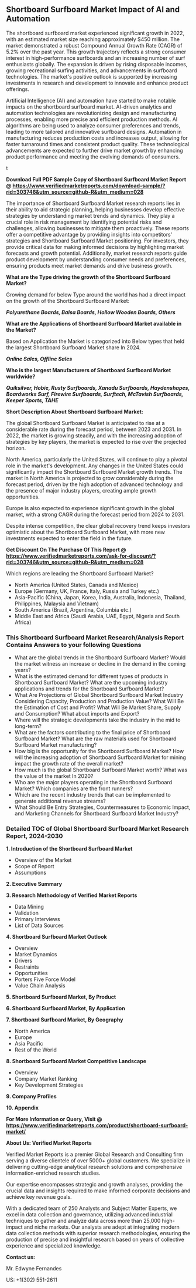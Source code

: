 <h2>Shortboard Surfboard Market Impact of AI and Automation</h2><p>The shortboard surfboard market experienced significant growth in 2022, with an estimated market size reaching approximately $450 million. The market demonstrated a robust Compound Annual Growth Rate (CAGR) of 5.2% over the past year. This growth trajectory reflects a strong consumer interest in high-performance surfboards and an increasing number of surf enthusiasts globally. The expansion is driven by rising disposable incomes, growing recreational surfing activities, and advancements in surfboard technologies. The market's positive outlook is supported by increasing investments in research and development to innovate and enhance product offerings.</p><p>Artificial Intelligence (AI) and automation have started to make notable impacts on the shortboard surfboard market. AI-driven analytics and automation technologies are revolutionizing design and manufacturing processes, enabling more precise and efficient production methods. AI algorithms are being used to analyze consumer preferences and trends, leading to more tailored and innovative surfboard designs. Automation in manufacturing reduces production costs and increases output, allowing for faster turnaround times and consistent product quality. These technological advancements are expected to further drive market growth by enhancing product performance and meeting the evolving demands of consumers.</p>t</p><p id="" class=""><strong>Download Full PDF Sample Copy of Shortboard Surfboard Market Report @ <a href="https://www.verifiedmarketreports.com/download-sample/?rid=303746&utm_source=github-R&utm_medium=028" target="_blank">https://www.verifiedmarketreports.com/download-sample/?rid=303746&utm_source=github-R&utm_medium=028</a></strong></p><p>The importance of&nbsp;Shortboard Surfboard Market research reports lies in their ability to aid strategic planning, helping businesses develop effective strategies by understanding market trends and dynamics. They play a crucial role in risk management by identifying potential risks and challenges, allowing businesses to mitigate them proactively. These reports offer a competitive advantage by providing insights into competitors' strategies and Shortboard Surfboard Market positioning. For investors, they provide critical data for making informed decisions by highlighting market forecasts and growth potential. Additionally, market research reports guide product development by understanding consumer needs and preferences, ensuring products meet market demands and drive business growth.</p><p><strong>What are the&nbsp;Type driving the growth of the Shortboard Surfboard Market?</strong></p><p id="" class="">Growing demand for below Type around the world has had a direct impact on the growth of the Shortboard Surfboard Market:</p><em><strong>Polyurethane Boards, Balsa Boards, Hollow Wooden Boards, Others</strong></em></p><strong>What are the&nbsp;Applications&nbsp;of Shortboard Surfboard Market available in the Market?</strong></p><p id="" class="">Based on Application the Market is categorized into Below types that held the largest Shortboard Surfboard Market share In 2024.</p><em><strong>Online Sales, Offline Sales</strong></em></p><strong>Who is the largest Manufacturers of Shortboard Surfboard Market worldwide?</strong></p><p><em><strong>Quiksilver, Hobie, Rusty Surfboards, Xanadu Surfboards, Haydenshapes, Boardworks Surf, Firewire Surfboards, Surftech, McTavish Surfboards, Keeper Sports, TAHE</strong></em></p><p id="" class=""><strong>Short Description About Shortboard Surfboard Market:</strong></p><p>The global Shortboard Surfboard Market is anticipated to rise at a considerable rate during the forecast period, between 2023 and 2031. In 2022, the market is growing steadily, and with the increasing adoption of strategies by key players, the market is expected to rise over the projected horizon.</p><p>North America, particularly the United States, will continue to play a pivotal role in the market's development. Any changes in the United States could significantly impact the Shortboard Surfboard Market growth trends. The market in North America is projected to grow considerably during the forecast period, driven by the high adoption of advanced technology and the presence of major industry players, creating ample growth opportunities.</p><p>Europe is also expected to experience significant growth in the global market, with a strong CAGR during the forecast period from 2024 to 2031.</p><p>Despite intense competition, the clear global recovery trend keeps investors optimistic about the Shortboard Surfboard Market, with more new investments expected to enter the field in the future.</p><p id="" class=""><strong>Get Discount On The Purchase Of This Report @ <a href="https://www.verifiedmarketreports.com/ask-for-discount/?rid=303746&utm_source=github-R&utm_medium=028" target="_blank">https://www.verifiedmarketreports.com/ask-for-discount/?rid=303746&utm_source=github-R&utm_medium=028</a></strong></p>Which regions are leading the Shortboard Surfboard Market?</p><ul><li>North America (United States, Canada and Mexico)</li><li>Europe (Germany, UK, France, Italy, Russia and Turkey etc.)</li><li>Asia-Pacific (China, Japan, Korea, India, Australia, Indonesia, Thailand, Philippines, Malaysia and Vietnam)</li><li>South America (Brazil, Argentina, Columbia etc.)</li><li>Middle East and Africa (Saudi Arabia, UAE, Egypt, Nigeria and South Africa)</li></ul><h3 id="" class="">This Shortboard Surfboard Market Research/Analysis Report Contains Answers to your following Questions</h3><ul><li>What are the global trends in the Shortboard Surfboard Market? Would the market witness an increase or decline in the demand in the coming years?</li><li>What is the estimated demand for different types of products in Shortboard Surfboard Market? What are the upcoming industry applications and trends for the Shortboard Surfboard Market?</li><li>What Are Projections of Global Shortboard Surfboard Market Industry Considering Capacity, Production and Production Value? What Will Be the Estimation of Cost and Profit? What Will Be Market Share, Supply and Consumption? What about imports and Export?</li><li>Where will the strategic developments take the industry in the mid to long-term?</li><li>What are the factors contributing to the final price of Shortboard Surfboard Market? What are the raw materials used for Shortboard Surfboard Market manufacturing?</li><li>How big is the opportunity for the Shortboard Surfboard Market? How will the increasing adoption of Shortboard Surfboard Market for mining impact the growth rate of the overall market?</li><li>How much is the global Shortboard Surfboard Market worth? What was the value of the market In 2020?</li><li>Who are the major players operating in the Shortboard Surfboard Market? Which companies are the front runners?</li><li>Which are the recent industry trends that can be implemented to generate additional revenue streams?</li><li>What Should Be Entry Strategies, Countermeasures to Economic Impact, and Marketing Channels for Shortboard Surfboard Market Industry?</li></ul><h3 id="" class="">Detailed TOC of Global Shortboard Surfboard Market Research Report, 2024-2030</h3><p id="" class=""><strong>1. Introduction of the Shortboard Surfboard Market</strong></p><ul><li>Overview of the Market</li><li>Scope of Report</li><li>Assumptions</li></ul><p id="" class=""><strong>2. Executive Summary</strong></p><p id="" class=""><strong>3. Research Methodology of Verified Market Reports</strong></p><ul><li>Data Mining</li><li>Validation</li><li>Primary Interviews</li><li>List of Data Sources</li></ul><p id="" class=""><strong>4. Shortboard Surfboard Market Outlook</strong></p><ul><li>Overview</li><li>Market Dynamics</li><li>Drivers</li><li>Restraints</li><li>Opportunities</li><li>Porters Five Force Model</li><li>Value Chain Analysis</li></ul><p id="" class=""><strong>5. Shortboard Surfboard Market, By Product</strong></p><p id="" class=""><strong>6. Shortboard Surfboard Market, By Application</strong></p><p id="" class=""><strong>7. Shortboard Surfboard Market, By Geography</strong></p><ul><li>North America</li><li>Europe</li><li>Asia Pacific</li><li>Rest of the World</li></ul><p id="" class=""><strong>8. Shortboard Surfboard Market Competitive Landscape</strong></p><ul><li>Overview</li><li>Company Market Ranking</li><li>Key Development Strategies</li></ul><p id="" class=""><strong>9. Company Profiles</strong></p><p id="" class=""><strong>10. Appendix</strong></p><p id="" class=""><strong>For More Information or Query, Visit @ <a href="https://www.verifiedmarketreports.com/product/shortboard-surfboard-market/" target="_blank">https://www.verifiedmarketreports.com/product/shortboard-surfboard-market/</a></strong></p><p id="" class=""><strong>About Us: Verified Market Reports</strong></p><p id="" class="">Verified Market Reports is a premier Global Research and Consulting firm serving a diverse clientele of over 5000+ global customers. We specialize in delivering cutting-edge analytical research solutions and comprehensive information-enriched research studies.</p><p id="" class="">Our expertise encompasses strategic and growth analyses, providing the crucial data and insights required to make informed corporate decisions and achieve key revenue goals.</p><p id="" class="">With a dedicated team of 250 Analysts and Subject Matter Experts, we excel in data collection and governance, utilizing advanced industrial techniques to gather and analyze data across more than 25,000 high-impact and niche markets. Our analysts are adept at integrating modern data collection methods with superior research methodologies, ensuring the production of precise and insightful research based on years of collective experience and specialized knowledge.</p><p id="" class=""><strong>Contact us:</strong></p><p id="" class="">Mr. Edwyne Fernandes</p><p id="" class="">US: +1(302) 551-2611</p>